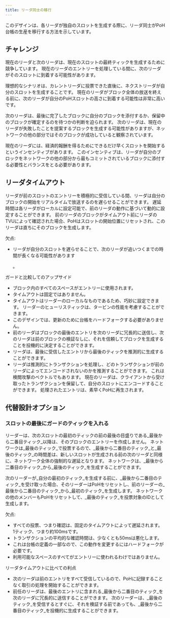 ```yaml
---
title: リーダ同士の移行
---
```


このデザインは、各リーダが独自のスロットを生成する際に、リーダ同士がPoH台帳の生産を移行する方法を示しています。

## チャレンジ

現在のリーダと次のリーダは、現在のスロットの最終ティックを生成するために競争しています。 現在のリーダのエントリーを処理している間に、次のリーダがそのスロットに到着する可能性があります。

理想的なシナリオは、カレントリーダに投票できた直後に、ネクストリーダが自分のスロットを生成することです。 現在のリーダがブロック全体の放送を終える前に、次のリーダが自分のPoHスロットの高さに到着する可能性は非常に高いです。

次のリーダは、最後に完了したブロックに自分のブロックを添付するか、保留中のブロックが確定するのを待つかの判断を迫られます。 次のリーダは、現在のリーダが失敗したことを提案するブロックを生成する可能性がありますが、ネットワークの他の部分ではそのブロックが成功していると観察されています。

現在のリーダには、経済的報酬を得るためにできるだけ早くスロットを開始するというインセンティブがあります。 このインセンティブは、リーダが自分のブロックをネットワークの他の部分から最もコミットされているブロックに添付する必要性とバランスをとる必要があります。

## リーダタイムアウト

リーダが前のスロットのエントリーを積極的に受信している間、リーダは自分のブロックの開始をリアルタイムで放送するのを遅らせることができます。 遅延時間は各リーダがローカルに設定可能で、前のリーダの動作に基づいて動的に設定することができます。 前のリーダのブロックがタイムアウト前にリーダのTVUによって確認された場合、PoHはスロットの開始位置にリセットされ、このリーダは直ちにそのブロックを生成します。

欠点:

- リーダが自分のスロットを遅らせることで、次のリーダが追いつくまでの時間が長くなる可能性があります

  。

ガードと比較してのアップサイド

- ブロック内のすべてのスペースがエントリーに使用されます。
- タイムアウトは固定ではありません。
- タイムアウトはリーダーのローカルなものであるため、巧妙に設定できます。 リーダーのヒューリスティックは、タービンの性能を考慮することができます。
- このデザインでは、更新のために台帳をハードフォークする必要がありません。
- 前のリーダはブロックの最後のエントリを次のリーダに冗長的に送信し、次のリーダは前のブロックの検証なしに、それを信頼してブロックを生成することを投機的に決定することができます。
- リーダは、最後に受信したエントリから最後のティックを推測的に生成することができます。
- リーダは推測的にトランザクションを処理し、どのトランザクションが前のリーダによってエンコードされないのかを推測することができます。 これは検閲攻撃のベクトルでもあります。 現在のリーダは、クライアントから受け取ったトランザクションを保留して、自分のスロットにエンコードすることができます。 処理されたエントリは、素早くPoHに再生されます。

## 代替設計オプション

### スロットの最後にガードのティックを入れる

リーダーは、次のスロットの最初のティックの前の最後の目盛りである_最後から二番目ティック_以降は、そのブロックのエントリーを作成しません。 ネットワークは_最後のティック_で投票するので、_最後から二番目のティック_と_最後のティック_の時間差は、新しいスロットが生成される前の次のリーダと同様に、ネットワーク全体の強制的な遅延となります。 ネットワークは、_最後から二番目のティック_から_最後のティック_を生成することができます。

次のリーダーが_自分の最初のティック_を生成する前に、_最後から二番目のティック_を受け取った場合、そのリーダーはPoHをリセットし、前のリーダーの_最後から二番目のティック_から_最初のティック_を生成します。 ネットワークの他のメンバーもPoHをリセットして、_最後のティック_を投票対象のIDとして生成します。

欠点:

- すべての投票、つまり確認は、固定のタイムアウトによって遅延されます。 1ティック、つまり約100msです。
- トランザクションの平均的な確認時間は、少なくとも50msは悪化します。
- これは台帳の定義の一部なので、この動作を変更するにはハードフォークが必要です。
- 利用可能なスペースのすべてがエントリーに使われるわけではありません。

リーダタイムアウトに比べての利点

- 次のリーダは前のエントリをすべて受信しているので、PoHに記録することなく取引の処理を開始することができます。
- 前任のリーダは、最後のエントリに含まれる_最後から二番目のティック_を次のリーダに冗長的に送信することができます。 次のリーダーは、_最後のティック_を受信するとすぐに、それを検証する前であっても、_最後から二番目のティック_を投機的に生成することができます。
